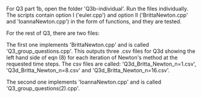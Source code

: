 For Q3 part 1b, open the folder 'Q3b-individual'. Run the files individually.
The scripts contain option I ('euler.cpp') and option II ('BrittaNewton.cpp' and
'IoannaNewton.cpp') in the form of functions, and they are tested.

For the rest of Q3, there are two files:

The first one implements 'BrittaNewton.cpp' and is called 'Q3_group_questions.cpp'. 
This outputs three .csv files for Q3d showing the left hand side of eqn (8) for each iteration 
of Newton's method at the requested time steps. The csv files are called: 'Q3d_Britta_Newton_n=1.csv', 'Q3d_Britta_Newton_n=8.csv' and 'Q3d_Britta_Newton_n=16.csv'.

The second one implements 'IoannaNewton.cpp' and is called 'Q3_group_questions(2).cpp'. 



